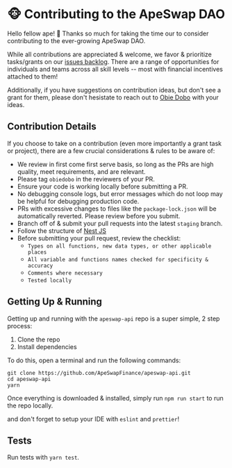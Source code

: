 # 🐵 Contributing to the ApeSwap DAO

Hello fellow ape! 🍌 Thanks so much for taking the time our to consider contributing to the ever-growing ApeSwap DAO.

While all contributions are appreciated & welcome, we favor & prioritize tasks/grants on our [issues backlog](https://github.com/ApeSwapFinance/apeswap-api/issues). There are a range of opportunities for individuals and teams across all skill levels -- most with financial incentives attached to them!

Additionally, if you have suggestions on contribution ideas, but don't see a grant for them, please don't hesistate to reach out to [Obie Dobo](https://t.me/obiedobo) with your ideas.

## Contribution Details

If you choose to take on a contribution (even more importantly a grant task or project), there are a few crucial considerations & rules to be aware of:

- We review in first come first serve basis, so long as the PRs are high quality, meet requirements, and are relevant.
- Please tag `obiedobo` in the reviewers of your PR.
- Ensure your code is working locally before submitting a PR.
- No debugging console logs, but error messages which do not loop may be helpful for debugging production code.
- PRs with excessive changes to files like the `package-lock.json` will be automatically reverted. Please review before you submit.
- Branch off of & submit your pull requests into the latest `staging` branch.
- Follow the structure of [Nest JS](https://docs.nestjs.com/)
- Before submitting your pull request, review the checklist:
    - `Types on all functions, new data types, or other applicable places`
    - `All variable and functions names checked for specificity & accuracy`
    - `Comments where necessary`
    - `Tested locally`

## Getting Up & Running

Getting up and running with the `apeswap-api` repo is a super simple, 2 step process:

1. Clone the repo
2. Install dependencies

To do this, open a terminal and run the following commands:

```
git clone https://github.com/ApeSwapFinance/apeswap-api.git
cd apeswap-api
yarn
```

Once everything is downloaded & installed, simply run `npm run start` to run the repo locally.

and don't forget to setup your IDE with `eslint` and `prettier`!

## Tests

Run tests with `yarn test`.
